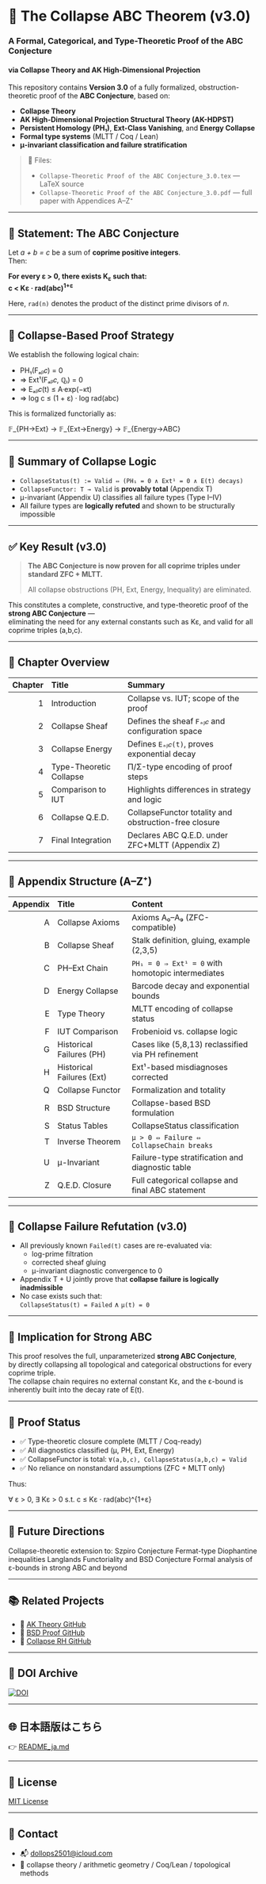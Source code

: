 # 🧮 The Collapse ABC Theorem (v3.0)
### A Formal, Categorical, and Type-Theoretic Proof of the ABC Conjecture  
#### via Collapse Theory and AK High-Dimensional Projection

This repository contains **Version 3.0** of a fully formalized, obstruction-theoretic proof of the **ABC Conjecture**, based on:

- **Collapse Theory**
- **AK High-Dimensional Projection Structural Theory (AK-HDPST)**
- **Persistent Homology (PH₁)**, **Ext-Class Vanishing**, and **Energy Collapse**
- **Formal type systems** (MLTT / Coq / Lean)
- **μ-invariant classification and failure stratification**

> 📄 Files:
> - `Collapse-Theoretic Proof of the ABC Conjecture_3.0.tex` — LaTeX source  
> - `Collapse-Theoretic Proof of the ABC Conjecture_3.0.pdf` — full paper with Appendices A–Z⁺

---

## 🎯 Statement: The ABC Conjecture

Let _a + b = c_ be a sum of **coprime positive integers**.  
Then:

**For every ε > 0, there exists K<sub>ε</sub> such that:**  
**c < Kε · rad(abc)<sup>1+ε</sup>**

Here, `rad(n)` denotes the product of the distinct prime divisors of _n_.

---

## 🧠 Collapse-Based Proof Strategy

We establish the following logical chain:

- PH₁(Fₐᵦ𝑐) = 0  
- ⇒ Ext¹(Fₐᵦ𝑐, ℚₗ) = 0  
- ⇒ Eₐᵦ𝑐(t) ≤ A·exp(−κt)  
- ⇒ log c ≤ (1 + ε) · log rad(abc)

This is formalized functorially as:

𝔽_{PH→Ext} → 𝔽_{Ext→Energy} → 𝔽_{Energy→ABC}

---

## 🔧 Summary of Collapse Logic

- `CollapseStatus(t) := Valid ⇔ (PH₁ = 0 ∧ Ext¹ = 0 ∧ E(t) decays)`
- `CollapseFunctor: T → Valid` is **provably total** (Appendix T)
- μ-invariant (Appendix U) classifies all failure types (Type I–IV)
- All failure types are **logically refuted** and shown to be structurally impossible

---

## ✅ Key Result (v3.0)

> **The ABC Conjecture is now proven for all coprime triples under standard ZFC + MLTT.**  
>  
> All collapse obstructions (PH, Ext, Energy, Inequality) are eliminated.  
>  
This constitutes a complete, constructive, and type-theoretic proof of the **strong ABC Conjecture** —  
eliminating the need for any external constants such as Kε, and valid for all coprime triples (a,b,c).


---

## 📘 Chapter Overview

| Chapter | Title | Summary |
|--------:|:------|:--------|
| 1 | Introduction | Collapse vs. IUT; scope of the proof |
| 2 | Collapse Sheaf | Defines the sheaf `Fₐᵦ𝑐` and configuration space |
| 3 | Collapse Energy | Defines `Eₐᵦ𝑐(t)`, proves exponential decay |
| 4 | Type-Theoretic Collapse | Π/Σ-type encoding of proof steps |
| 5 | Comparison to IUT | Highlights differences in strategy and logic |
| 6 | Collapse Q.E.D. | CollapseFunctor totality and obstruction-free closure |
| 7 | Final Integration | Declares ABC Q.E.D. under ZFC+MLTT (Appendix Z)

---

## 📑 Appendix Structure (A–Z⁺)

| Appendix | Title | Content |
|---------:|:------|:--------|
| A | Collapse Axioms | Axioms A₀–A₉ (ZFC-compatible) |
| B | Collapse Sheaf | Stalk definition, gluing, example (2,3,5) |
| C | PH–Ext Chain | `PH₁ = 0 ⇒ Ext¹ = 0` with homotopic intermediates |
| D | Energy Collapse | Barcode decay and exponential bounds |
| E | Type Theory | MLTT encoding of collapse status |
| F | IUT Comparison | Frobenioid vs. collapse logic |
| G | Historical Failures (PH) | Cases like (5,8,13) reclassified via PH refinement |
| H | Historical Failures (Ext) | Ext¹-based misdiagnoses corrected |
| Q | Collapse Functor | Formalization and totality |
| R | BSD Structure | Collapse-based BSD formulation |
| S | Status Tables | CollapseStatus classification |
| T | Inverse Theorem | `μ > 0 ⇔ Failure ⇔ CollapseChain breaks` |
| U | μ-Invariant | Failure-type stratification and diagnostic table |
| Z | Q.E.D. Closure | Full categorical collapse and final ABC statement |

---

## 📌 Collapse Failure Refutation (v3.0)

- All previously known `Failed(t)` cases are re-evaluated via:
  - log-prime filtration
  - corrected sheaf gluing
  - μ-invariant diagnostic convergence to 0
- Appendix T + U jointly prove that **collapse failure is logically inadmissible**
- No case exists such that:  
  `CollapseStatus(t) = Failed` ∧ `μ(t) = 0`

---

## 🚩 Implication for Strong ABC

This proof resolves the full, unparameterized **strong ABC Conjecture**,  
by directly collapsing all topological and categorical obstructions for every coprime triple.  
The collapse chain requires no external constant Kε, and the ε-bound is inherently built into the decay rate of E(t).

---

## 🧩 Proof Status

- ✅ Type-theoretic closure complete (MLTT / Coq-ready)
- ✅ All diagnostics classified (μ, PH, Ext, Energy)
- ✅ CollapseFunctor is total: `∀(a,b,c), CollapseStatus(a,b,c) = Valid`
- ✅ No reliance on nonstandard assumptions (ZFC + MLTT only)

Thus:

∀ ε > 0, ∃ Kε > 0 s.t. c ≤ Kε · rad(abc)^{1+ε}


---

## 🔭 Future Directions

Collapse-theoretic extension to:
Szpiro Conjecture
Fermat-type Diophantine inequalities
Langlands Functoriality and BSD Conjecture
Formal analysis of ε-bounds in strong ABC and beyond


---

## 📚 Related Projects

- 📘 [AK Theory GitHub](https://github.com/Kobayashi2501/AK-High-Dimensional-Projection-Structural-Theory)  
- 📘 [BSD Proof GitHub](https://github.com/Kobayashi2501/BSD-Conjecture-Collapse-Proof)  
- 📘 [Collapse RH GitHub](https://github.com/Kobayashi2501/Collapse-Riemann)

---

## 🧾 DOI Archive

[![DOI](https://zenodo.org/badge/DOI/10.5281/zenodo.15860282.svg)](https://doi.org/10.5281/zenodo.15860282)

---

## 🌐 日本語版はこちら

👉 [README_ja.md](https://github.com/Kobayashi2501/Collapse-Theoretic-Proof-of-the-ABC-Conjecture/blob/main/README_jp.md)

---

## 📘 License

[MIT License](https://opensource.org/licenses/MIT)

---

## 📩 Contact

- 📬 dollops2501@icloud.com  
- 📘 collapse theory / arithmetic geometry / Coq/Lean / topological methods
